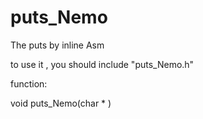 # puts_Nemo
The puts by inline Asm
 
to use it , you should include "puts_Nemo.h"

function:

void puts_Nemo(char * )
